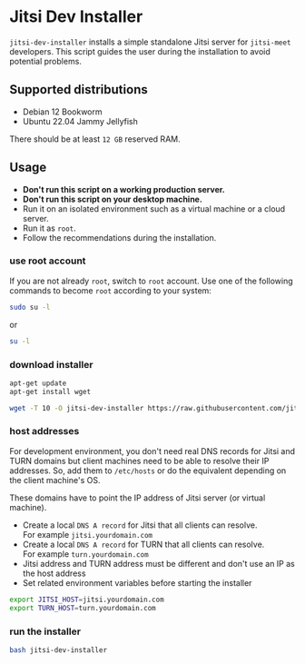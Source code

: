 # Jitsi Dev Installer

`jitsi-dev-installer` installs a simple standalone Jitsi server for `jitsi-meet`
developers. This script guides the user during the installation to avoid
potential problems.

## Supported distributions

- Debian 12 Bookworm
- Ubuntu 22.04 Jammy Jellyfish

There should be at least `12 GB` reserved RAM.

## Usage

- **Don't run this script on a working production server.**
- **Don't run this script on your desktop machine.**
- Run it on an isolated environment such as a virtual machine or a cloud server.
- Run it as `root`.
- Follow the recommendations during the installation.

### use root account

If you are not already `root`, switch to `root` account. Use one of the
following commands to become `root` according to your system:

```bash
sudo su -l
```

or

```bash
su -l
```

### download installer

```bash
apt-get update
apt-get install wget

wget -T 10 -O jitsi-dev-installer https://raw.githubusercontent.com/jitsi-contrib/installers/main/jitsi-dev/jitsi-dev-installer
```

### host addresses

For development environment, you don't need real DNS records for Jitsi and TURN
domains but client machines need to be able to resolve their IP addresses. So,
add them to `/etc/hosts` or do the equivalent depending on the client machine's
OS.

These domains have to point the IP address of Jitsi server (or virtual machine).

- Create a local `DNS A record` for Jitsi that all clients can resolve.\
  For example `jitsi.yourdomain.com`
- Create a local `DNS A record` for TURN that all clients can resolve.\
  For example `turn.yourdomain.com`
- Jitsi address and TURN address must be different and don't use an IP as the
  host address
- Set related environment variables before starting the installer

```bash
export JITSI_HOST=jitsi.yourdomain.com
export TURN_HOST=turn.yourdomain.com
```

### run the installer

```bash
bash jitsi-dev-installer
```
